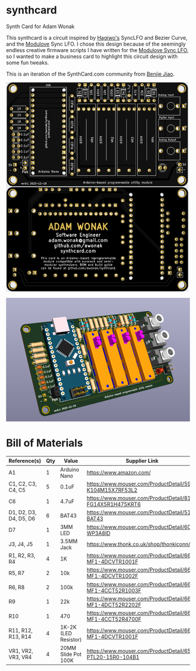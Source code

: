 # synthcard
Synth Card for Adam Wonak

This synthcard is a circuit inspired by [Hagiwo's](https://www.youtube.com/@HAGIWO) SyncLFO and Bezier Curve, and the [Modulove](https://modulove.io/) Sync LFO. I chose this design because of the seemingly endless creative firmware scripts I have written for the [Modulove Sync LFO](https://awonak.github.io/HagiwoModulove/synclfo/), so I wanted to make a business card to highlight this circuit design with some fun tweaks.

This is an iteration of the SynthCard.com community from [Benjie Jiao](https://github.com/benjiao). 

![SynthCard blank](sc_awonak/synthcard.png "SynthCard")

![SynthCard 3D](sc_awonak/synthcard_3d.png "SynthCard 3D")


# Bill of Materials

| Reference(s) | Qty | Value | Supplier Link |
|-|-|-|-|
| A1 | 1 | Arduino Nano | https://www.amazon.com/ |LAFVIN-Board-ATmega328P-Micro-Controller-Arduino/dp/B07G99NNXL
| C1, C2, C3, C4, C5 | 5 | 0.1uF | https://www.mouser.com/ProductDetail/594-K104M15X7RF53L2 |
| C6 | 1 | 4.7uF | https://www.mouser.com/ProductDetail/810-FG14X5R1H475KRT6 |
| D1, D2, D3, D4, D5, D6 | 6 | BAT43 | https://www.mouser.com/ProductDetail/511-BAT43 |
| D7 | 1 | 3MM LED | https://www.mouser.com/ProductDetail/604-WP3A8ID |
| J3, J4, J5 | 1 | 3.5MM Jack | https://www.thonk.co.uk/shop/thonkiconn/ |
| R1, R2, R3, R4 | 4 | 1K | https://www.mouser.com/ProductDetail/660-MF1-4DCVTR1001F |
| R5, R7 | 2 | 10k | https://www.mouser.com/ProductDetail/660-MF1-4DCVTR1002F |
| R6, R8 | 2 | 100k | https://www.mouser.com/ProductDetail/660-MF1-4CCT52R1003F |
| R9 | 1 | 22k | https://www.mouser.com/ProductDetail/660-MF1-4DCT52R2202F |
| R10 | 1 | 470 | https://www.mouser.com/ProductDetail/660-MF1-4CCT52R4700F |
| R11, R12, R13, R14 | 4 | 1K-2K (LED Resistor) | https://www.mouser.com/ProductDetail/660-MF1-4DCVTR1001F |
| VR1, VR2, VR3, VR4 | 4 | 20MM Slide Pot 100K | https://www.mouser.com/ProductDetail/652-PTL20-15R0-104B1 |